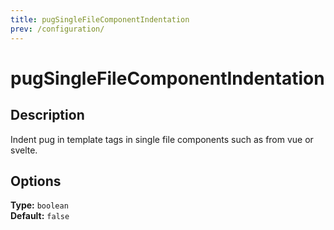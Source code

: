 ```yaml
---
title: pugSingleFileComponentIndentation
prev: /configuration/
---
```


# pugSingleFileComponentIndentation

## Description

Indent pug in template tags in single file components such as from vue or svelte.

## Options

**Type:** `boolean`  
**Default:** `false`
